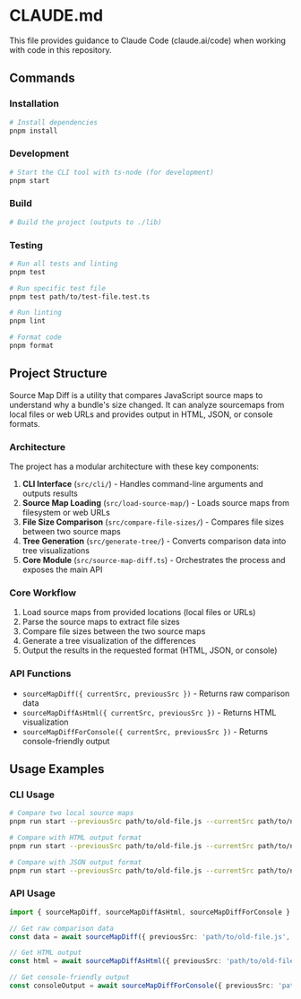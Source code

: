 # CLAUDE.md

This file provides guidance to Claude Code (claude.ai/code) when working with code in this repository.

## Commands

### Installation

```bash
# Install dependencies
pnpm install
```

### Development

```bash
# Start the CLI tool with ts-node (for development)
pnpm start
```

### Build

```bash
# Build the project (outputs to ./lib)
```

### Testing

```bash
# Run all tests and linting
pnpm test

# Run specific test file
pnpm test path/to/test-file.test.ts

# Run linting
pnpm lint

# Format code
pnpm format
```

## Project Structure

Source Map Diff is a utility that compares JavaScript source maps to understand why a bundle's size changed. It can analyze sourcemaps from local files or web URLs and provides output in HTML, JSON, or console formats.

### Architecture

The project has a modular architecture with these key components:

1. **CLI Interface** (`src/cli/`) - Handles command-line arguments and outputs results
2. **Source Map Loading** (`src/load-source-map/`) - Loads source maps from filesystem or web URLs
3. **File Size Comparison** (`src/compare-file-sizes/`) - Compares file sizes between two source maps
4. **Tree Generation** (`src/generate-tree/`) - Converts comparison data into tree visualizations
5. **Core Module** (`src/source-map-diff.ts`) - Orchestrates the process and exposes the main API

### Core Workflow

1. Load source maps from provided locations (local files or URLs)
2. Parse the source maps to extract file sizes
3. Compare file sizes between the two source maps
4. Generate a tree visualization of the differences
5. Output the results in the requested format (HTML, JSON, or console)

### API Functions

- `sourceMapDiff({ currentSrc, previousSrc })` - Returns raw comparison data
- `sourceMapDiffAsHtml({ currentSrc, previousSrc })` - Returns HTML visualization
- `sourceMapDiffForConsole({ currentSrc, previousSrc })` - Returns console-friendly output

## Usage Examples

### CLI Usage

```bash
# Compare two local source maps
pnpm run start --previousSrc path/to/old-file.js --currentSrc path/to/new-file.js

# Compare with HTML output format
pnpm run start --previousSrc path/to/old-file.js --currentSrc path/to/new-file.js --format html

# Compare with JSON output format
pnpm run start --previousSrc path/to/old-file.js --currentSrc path/to/new-file.js --format json
```

### API Usage

```typescript
import { sourceMapDiff, sourceMapDiffAsHtml, sourceMapDiffForConsole } from 'source-map-diff';

// Get raw comparison data
const data = await sourceMapDiff({ previousSrc: 'path/to/old-file.js', currentSrc: 'path/to/new-file.js' });

// Get HTML output
const html = await sourceMapDiffAsHtml({ previousSrc: 'path/to/old-file.js', currentSrc: 'path/to/new-file.js' });

// Get console-friendly output
const consoleOutput = await sourceMapDiffForConsole({ previousSrc: 'path/to/old-file.js', currentSrc: 'path/to/new-file.js' });
```
